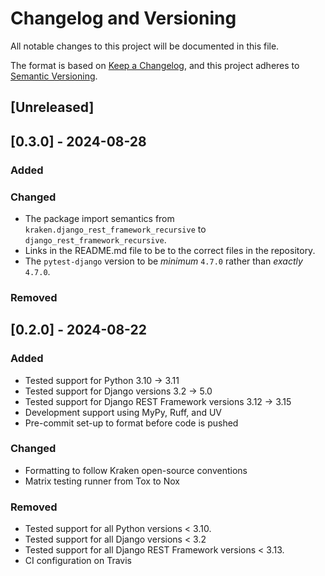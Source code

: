 # Changelog and Versioning

All notable changes to this project will be documented in this file.

The format is based on [Keep a Changelog](https://keepachangelog.com/en/1.1.0/), and this project
adheres to [Semantic Versioning](https://semver.org/spec/v2.0.0.html).

## [Unreleased]

## [0.3.0] - 2024-08-28

### Added

### Changed

- The package import semantics from `kraken.django_rest_framework_recursive` to `django_rest_framework_recursive`.
- Links in the README.md file to be to the correct files in the repository.
- The `pytest-django` version to be *minimum* `4.7.0` rather than *exactly* `4.7.0`.

### Removed

## [0.2.0] - 2024-08-22

### Added

- Tested support for Python 3.10 -> 3.11
- Tested support for Django versions 3.2 -> 5.0
- Tested support for Django REST Framework versions 3.12 -> 3.15
- Development support using MyPy, Ruff, and UV
- Pre-commit set-up to format before code is pushed

### Changed

- Formatting to follow Kraken open-source conventions
- Matrix testing runner from Tox to Nox

### Removed

- Tested support for all Python versions < 3.10.
- Tested support for all Django versions < 3.2
- Tested support for all Django REST Framework versions < 3.13.
- CI configuration on Travis
